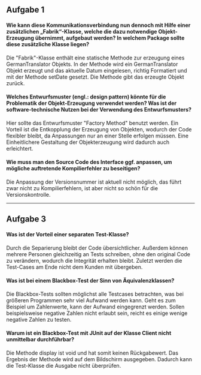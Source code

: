 ## Aufgabe 1

#### Wie kann diese Kommunikationsverbindung nun dennoch mit Hilfe einer zusätzlichen „Fabrik“-Klasse, welche die dazu notwendige Objekt-Erzeugung übernimmt, aufgebaut werden? In welchem Package sollte diese zusätzliche Klasse liegen?

Die "Fabrik"-Klasse enthält eine statische Methode zur erzeugung eines GermanTranslator Objekts.
In der Methode wird ein GermanTranslator Objekt erzeugt und das aktuelle Datum eingelesen, richtig Formatiert und mit der Methode setDate gesetzt.
Die Methode gibt das erzeugte Objekt zurück.

#### Welches Entwurfsmuster (engl.: design pattern) könnte für die Problematik der Objekt-Erzeugung verwendet werden? Was ist der software-technische Nutzen bei der Verwendung des Entwurfsmusters?

Hier sollte das Entwurfsmuster "Factory Method" benutzt werden.
Ein Vorteil ist die Entkopplung der Erzeugung von Objekten, wodurch der Code flexibler bleibt, da Anpassungen
nur an einer Stelle erfolgen müssen. Eine Einheitlichere Gestaltung der Objekterzeugung wird dadurch auch erleichtert.

#### Wie muss man den Source Code des Interface ggf. anpassen, um mögliche auftretende Kompilierfehler zu beseitigen?
Die Anpassung der Versionsnummer ist aktuell nicht möglich, das führt zwar nicht zu Kompilierfehlern, ist aber nicht so schön für die Versionskontrolle.

____
## Aufgabe 3

#### Was ist der Vorteil einer separaten Test-Klasse?
Durch die Separierung bleibt der Code übersichtlicher. Außerdem können mehrere Personen gleichzeitig an Tests schreiben, ohne den original Code zu verändern, wodurch die Integrität erhalten bleibt. Zuletzt werden die Test-Cases am Ende nicht dem Kunden mit übergeben.

#### Was ist bei einem Blackbox-Test der Sinn von Äquivalenzklassen?
Die Blackbox-Tests sollten möglichst alle Testcases betrachten, was bei größeren Programmen sehr viel Aufwand werden kann. Geht es zum Beispiel um Zahlenwerte, kann der Aufwand eingegrenzt werden. Sollen beispielsweise negative Zahlen nicht erlaubt sein, reicht es einige wenige negative Zahlen zu testen.

#### Warum ist ein Blackbox-Test mit JUnit auf der Klasse Client nicht unmittelbar durchführbar?

Die Methode display ist void und hat somit keinen Rückgabewert. Das Ergebnis der Methode wird auf dem Bildschirm ausgegeben. 
Dadurch kann die Test-Klasse die Ausgabe nicht überprüfen.